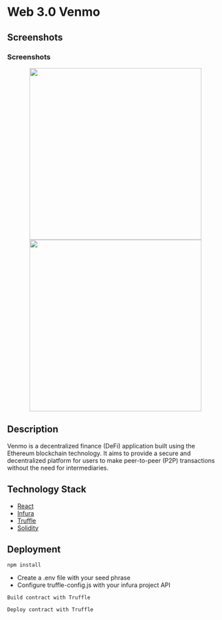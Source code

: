 # Web 3.0 Venmo

## Screenshots
### Screenshots
<p align="center">
<img src="https://user-images.githubusercontent.com/78017471/221420127-97e9d400-004c-4c46-8cf0-251db2262bf5.png" width="400" />
<img src="https://user-images.githubusercontent.com/78017471/221418909-7b5bb7f5-d934-47b3-be35-7f9ba3206925.png" width="400" />
</p>

## Description
Venmo is a decentralized finance (DeFi) application built using the Ethereum blockchain technology. It aims to provide a secure and decentralized platform for users to make peer-to-peer (P2P) transactions without the need for intermediaries.

## Technology Stack
- [React](https://reactjs.org/)
- [Infura](https://www.infura.io/)
- [Truffle](https://trufflesuite.com/)
- [Solidity](https://soliditylang.org/)

## Deployment
```
npm install
```

- Create a .env file with your seed phrase
- Configure truffle-config.js with your infura project API

```
Build contract with Truffle
```

```
Deploy contract with Truffle
```
